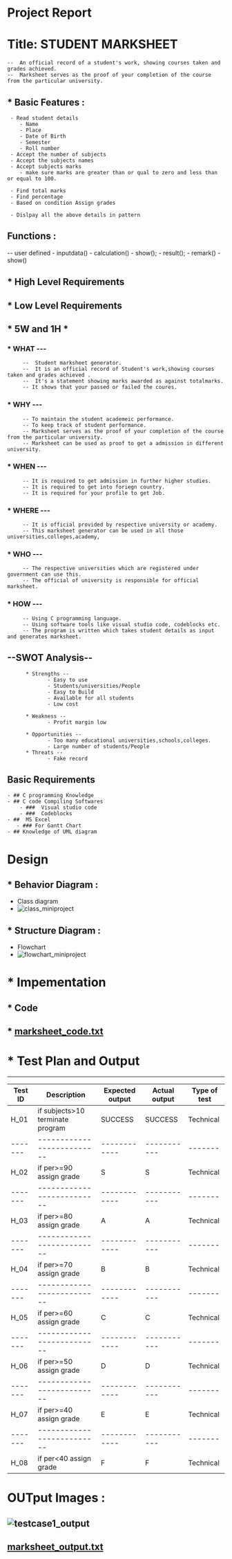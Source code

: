 # Project Report



#  Title:    STUDENT MARKSHEET

    --  An official record of a student's work, showing courses taken and grades achieved.
    --  Marksheet serves as the proof of your completion of the course from the particular university.
     
## * Basic Features : 
     - Read student details
        - Name
        - Place
        - Date of Birth
        - Semester
        - Roll number
     - Accept the number of subjects
     - Accept the subjects names
     - Accept subjects marks
        - make sure marks are greater than or qual to zero and less than or equal to 100.
     
     - Find total marks
     - Find percentage
     - Based on condition Assign grades
     
     - Dislpay all the above details in pattern
     
     
## Functions :
   -- user defined
      - inputdata()
      - calculation()
      - show();
      - result();
      - remark()
      - show()
     
## * High Level Requirements
## * Low Level Requirements




## * 5W  and  1H *
   
   ### * WHAT ---
         --  Student marksheet generator.
         --  It is an official record of Student's work,showing courses taken and grades achieved .
         --  It's a statement showing marks awarded as against totalmarks.
         -- It shows that your passed or failed the coures.
         
   ### * WHY ---
         -- To maintain the student academeic performance.
         -- To keep track of student performance.
         -- Marksheet serves as the proof of your completion of the course from the particular university.
         -- Marksheet can be used as proof to get a admission in different university.
         
   ### * WHEN ---
         -- It is required to get admission in further higher studies.
         -- It is required to get into foriegn country.
         -- It is required for your profile to get Job.
         
   ### * WHERE ---
         -- It is official provided by respective university or academy.
         -- This marksheet generator can be used in all those universities,colleges,academy,
         
   ### * WHO ---
         -- The respective universities which are registered under government can use this.
         -- The official of university is responsible for official marksheet.
         
   ### * HOW ---
         -- Using C programming language.
         -- Using software tools like visual studio code, codeblocks etc.
         -- The program is written which takes student details as input and generates marksheet.
         
         
         
  ##  --SWOT Analysis--
          * Strengths --
                 - Easy to use
                 - Students/universities/People
                 - Easy to Build
                 - Available for all students
                 - Low cost
                 
          * Weakness --
                 - Profit margin low
          
          * Opportunities --
                 - Too many educational universities,schools,colleges.
                 - Large number of students/People
          * Threats --
                 - Fake record
         
         
         
## Basic Requirements

    - ## C programming Knowledge
    - ## C code Compiling Softwares
        - ###  Visual studio code 
        - ###  Codeblocks
    - ##  MS Excel
       - ### For Gantt Chart
    - ## Knowledge of UML diagram
    
    
    
    
 # Design

## * Behavior Diagram :
   -  Class diagram
   - ![class_miniproject](https://user-images.githubusercontent.com/98821876/153587864-b6301436-367a-420f-b151-2ee242935931.png)

      
 ## * Structure Diagram :
   -  Flowchart   
   -  ![flowchart_miniproject](https://user-images.githubusercontent.com/98821876/153587916-20395f48-7c95-4bcb-bfab-94c2653b0ac7.jpg)

    
 #  *  Impementation 
   ## * Code 
   ##   *   [marksheet_code.txt](https://github.com/Indrajith-07/M1_MINIProject_StudentMarksheet/files/8048665/marksheet_code.txt)
 
 
 # * Test Plan and Output


-----------------------------------------------------------------------------------------------
| Test ID  |    Description                   | Expected output | Actual output | Type of test |
|-------|--------------------------|------------|-----------|-------|
|  H_01    | if subjects>10 terminate program |     SUCCESS     |    SUCCESS    |   Technical  |
|-------|--------------------------|------------|-----------|-------|
|  H_02    | if per>=90 assign grade |     S     |    S    |   Technical  |
|-------|--------------------------|------------|-----------|-------|
|  H_03    | if per>=80 assign grade |     A     |    A    |   Technical  |
|-------|--------------------------|------------|-----------|-------|
|  H_04    | if per>=70 assign grade |     B     |    B    |   Technical  |
|-------|--------------------------|------------|-----------|-------|
|  H_05    | if per>=60 assign grade |     C     |    C    |   Technical  |
|-------|--------------------------|------------|-----------|-------|
|  H_06    | if per>=50 assign grade |     D     |    D    |   Technical  |
|-------|--------------------------|------------|-----------|-------|
|  H_07    | if per>=40 assign grade |     E     |    E    |   Technical  |
|-------|--------------------------|------------|-----------|-------|
|  H_08    | if per<40 assign grade  |     F     |    F    |   Technical  |



# OUTput Images :
 ##  ![testcase1_output](https://user-images.githubusercontent.com/98821876/153594117-e241b771-03c1-4aea-9d08-633f8aa869cf.png)
 ##  [marksheet_output.txt](https://github.com/Indrajith-07/M1_MINIProject_StudentMarksheet/files/8048694/marksheet_output.txt)


 
